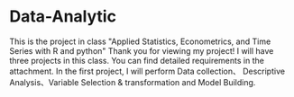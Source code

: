# Data-Analytic
This is the project in class "Applied Statistics, Econometrics, and Time Series with R and python"
Thank you for viewing my project! I will have three projects in this class. You can find detailed requirements in the attachment.
In the first project, I will perform Data collection、 Descriptive Analysis、Variable Selection & transformation and Model Building.
